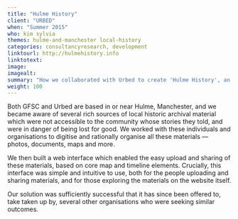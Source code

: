 ```yaml
---
title: "Hulme History"
client: "URBED"
when: "Summer 2015"
who: kim sylvia
themes: hulme-and-manchester local-history
categories: consultancyresearch, development
linktourl: http://hulmehistory.info
linktotext:
image:
imagealt:
summary: "How we collaborated with Urbed to create 'Hulme History', an interface for the storage and viewing of historic archival materials, which has since been offered to several other organisations seeking similar solutions."
weight: 100
---
```


Both GFSC and Urbed are based in or near Hulme, Manchester, and we became aware of several rich sources of local historic archival material which were not accessible to the community whose stories they told, and were in danger of being lost for good. We worked with these individuals and organisations to digitise and rationally organise all these materials — photos, documents, maps and more.

We then built a web interface which enabled the easy upload and sharing of these materials, based on core map and timeline elements. Crucially, this interface was simple and intuitive to use, both for the people uploading and sharing materials, and for those exploring the materials on the website itself.

Our solution was sufficiently successful that it has since been offered to, take taken up by, several other organisations who were seeking similar outcomes.
